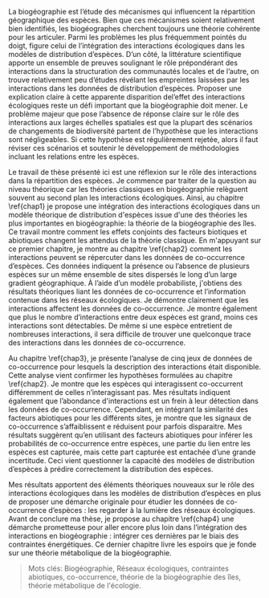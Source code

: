La biogéographie est l’étude des mécanismes qui influencent la répartition géographique des espèces. Bien que ces mécanismes soient relativement bien identifiés, les biogéographes cherchent toujours une théorie cohérente pour les articuler. Parmi les problèmes les plus fréquemment pointés du doigt, figure celui de l’intégration des interactions écologiques dans les modèles de distribution d’espèces.
D’un côté, la littérature scientifique apporte un ensemble de preuves soulignant le rôle prépondérant des interactions dans la structuration des communautés locales et de l’autre, on trouve relativement peu d’études révélant les empreintes laissées par les interactions dans les données de distribution d’espèces. Proposer une explication claire à cette apparente disparition  del’effet des interactions écologiques reste un défi important que la biogéographie doit mener.
Le problème majeur que pose l’absence de réponse claire sur le rôle des interactions aux larges échelles spatiales est que la plupart des scénarios de changements de biodiversité partent de l’hypothèse que les interactions sont négligeables.
Si cette hypothèse est régulièrement rejetée, alors il faut réviser ces scénarios et soutenir le développement de méthodologies incluant les relations entre les espèces.

Le travail de thèse présenté ici est une réflexion sur le rôle des interactions dans la répartition des espèces. Je commence par traiter de la question au niveau théorique car les théories classiques en biogéographie relèguent souvent au second plan les interactions écologiques. Ainsi, au chapitre \ref{chap1} je propose une intégration des interactions écologiques dans un modèle théorique de distribution d'espèces issue d'une des théories les plus importantes en biogéographie: la théorie de la biogéographie des îles. Ce travail montre comment les effets conjoints des facteurs biotiques et abiotiques changent les attendus de la théorie classique.
En m'appuyant sur ce premier chapitre, je montre au chapitre \ref{chap2} comment les interactions peuvent se répercuter dans les données de co-occurrence d’espèces. Ces données indiquent la présence ou l’absence de plusieurs espèces sur un même ensemble de sites dispersés le long d’un large gradient géographique. À l’aide d’un modèle probabiliste, j'obtiens des résultats théoriques liant les données de co-occurrence et l’information contenue dans les réseaux écologiques. Je démontre clairement que les interactions affectent les données de co-occurrence. Je montre également que plus le nombre d’interactions entre deux espèces est grand, moins ces interactions sont détectables. De même si une espèce entretient de nombreuses interactions, il sera difficile de trouver une quelconque trace des interactions dans les données de co-occurrence.

Au chapitre \ref{chap3}, je présente l’analyse de cinq jeux de données de co-occurrence pour lesquels la description des interactions était disponible. Cette analyse vient confirmer les hypothèses formulées au chapitre \ref{chap2}. Je montre que les espèces qui interagissent co-occurrent différemment de celles n’interagissant pas. Mes résultats indiquent également que l’abondance d'interactions est un frein à leur détection dans les données de co-occurrence. Cependant, en intégrant la similarité des facteurs abiotiques pour les différents sites, je montre que les signaux de co-occurrence s’affaiblissent e réduisent pour parfois disparaitre. Mes résultats suggèrent qu’en utilisant des facteurs abiotiques pour inférer les probabilités de co-occurrence entre espèces, une partie du lien entre les espèces est capturée, mais cette part capturée est entachée d’une grande incertitude. Ceci vient questionner la capacité des modèles de distribution d’espèces à prédire correctement la distribution des espèces.

Mes résultats apportent des éléments théoriques nouveaux sur le rôle des interactions écologiques dans les modèles de distribution d’espèces en plus de proposer une démarche originale pour étudier les données de co-occurrence d’espèces : les regarder à la lumière des réseaux écologiques. Avant de conclure ma thèse, je propose au chapitre \ref{chap4} une démarche prometteuse pour aller encore plus loin dans l’intégration des interactions en biogéographie : intégrer ces dernières par le biais des contraintes énergétiques. Ce dernier chapitre livre les espoirs que je fonde sur une théorie métabolique de la biogéographie.


> Mots clés: Biogéographie, Réseaux écologiques, contraintes abiotiques, co-occurrence,
théorie de la biogéographie des îles, théorie métabolique de l'écologie.
